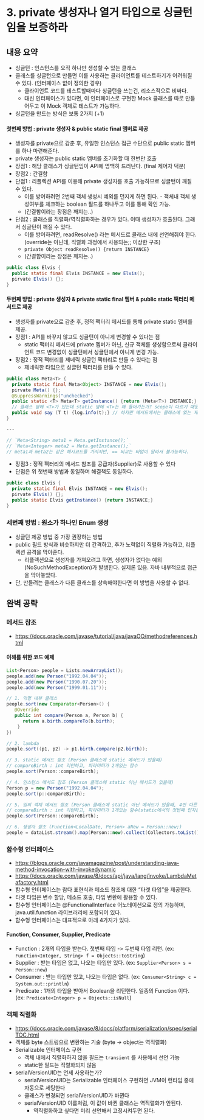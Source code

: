 # 3. private 생성자나 열거 타입으로 싱글턴임을 보증하라

## 내용 요약
 * 싱글턴 : 인스턴스를 오직 하나만 생성할 수 있는 클래스
 * 클래스를 싱글턴으로 만들면 이를 사용하는 클라이언트를 테스트하기가 어려워질 수 있다. (인터페이스 없이 정의한 경우)
    * 클라이언트 코드를 테스트할때마다 싱글턴을 쓰는건, 리소스적으로 비싸다.
    * 대신 인터페이스가 있다면, 이 인터페이스로 구현한 Mock 클래스를 따로 만들어두고 이 Mock 객체로 테스트가 가능하다.
 * 싱글턴을 만드는 방식은 보통 2가지 (+1)


#### 첫번째 방법 : private 생성자 & public static final 멤버로 제공
 * 생성자를 private으로 감춘 후, 유일한 인스턴스 접근 수단으로 public static 멤버를 하나 마련해준다.
 * private 생성자는 public static 멤버를 초기화할 때 한번만 호출
 * 장점1 : 해당 클래스가 싱글턴임이 API에 명백히 드러난다. (final 제어자 덕분)
 * 장점2 : 간결함
 * 단점1 : 리플렉션 API를 이용해 private 생성자를 호출 가능하므로 싱글턴이 깨질 수 있다.
    * 이를 방어하려면 2번째 객체 생성시 예외를 던지게 하면 된다. - 객체내 객체 생성여부를 체크하는 boolean 필드를 하나두고 이를 통해 확인 가능.
    * (간결함이라는 장점은 깨지는..)
 * 단점2 : 클래스를 직렬화/역직렬화하는 경우가 있다. 이때 생성자가 호출된다. 그래서 싱글턴이 깨질 수 있다.
    * 이를 방어하려면, readResolve() 라는 메서드르 클래스 내에 선언해줘야 한다. (override는 아닌데, 직렬화 과정에서 사용되는;; 이상한 구조)
    * `private Object readResolve() {return INSTANCE}`
    * (간결함이라는 장점은 깨지는..)
```java
public class Elvis {
  public static final Elvis INSTANCE = new Elvis();
  pirvate Elvis() {};
}
```

#### 두번째 방법 : private 생성자 & private static final 멤버 & public static 팩터리 메서드로 제공
 * 생성자를 private으로 감춘 후, 정적 팩터리 메서드를 통해 private static 멤버를 제공.
 * 장점1 : API를 바꾸지 않고도 싱글턴이 아니게 변경할 수 있다는 점
    * static 팩터리 메서드에 private 멤버가 아닌, 신규 객체를 생성함으로써 클라이언트 코드 변경없이 싱글턴에서 싱글턴에서 아니게 변경 가능.
 * 장점2 : 정적 팩터리를 제네릭 싱글턴 팩터리로 만들 수 있다는 점
    * 제네릭한 타입으로 싱글턴 팩터리를 만들 수 있다.

```java
public class Meta<T> {
  private static final Meta<Object> INSTANCE = new Elvis();
  pirvate Meta() {};
  @SuppressWarnings("unchecked")
  public static <T> Meta<T> getInstance() {return (Meta<T>) INSTANCE;} 
  // 클래스 옆에 <T>가 있는데 static 옆에 <T>는 왜 들어가는가? scope이 다르기 때문. 여기선 클래스에서 선언한 제네릭과 다른 문자를 사용해도 된다.
  public void say (T t) {log.info(t);} // 하지만 메서드에서는 클래스에 있는 제네릭 T를 그대로 사용해야 한다.
}

---

// `Meta<String> meta1 = Meta.getInstance();`
// `Meta<Integer> meta2 = Meta.getInstance();`
// meta1과 meta2는 같은 해시코드를 가지지만, == 비교는 타입이 달라서 불가능하다.

```

 * 장점3 : 정적 팩터리의 메서드 참조를 공급자(Supplier)로 사용할 수 있다
 * 단점은 위 첫번째 방법과 동일하며 해결책도 동일하다.

```java
public class Elvis {
  private static final Elvis INSTANCE = new Elvis();
  pirvate Elvis() {};
  public static Elvis getInstance() {return INSTANCE;}
}
```

### 세번째 방법 : 원소가 하나인 Enum 생성
 * 싱글턴 제공 방법 중 가장 권장하는 방법
 * public 필드 방식과 비슷하지만 더 간격하고, 추가 노력없이 직렬화 가능하고, 리플렉션 공격을 막아준다.
    * 리플렉션으로 생성자를 가져오려고 하면, 생성자가 없다는 예외(NoSuchMethodException)가 발생한다. 실제론 있음. 자바 내부적으로 접근을 막아놓았다.
 * 단, 만들려는 클래스가 다른 클래스를 상속해야한다면 이 방법을 사용할 수 없다.



## 완벽 공략
### 메서드 참조
 * https://docs.oracle.com/javase/tutorial/java/javaOO/methodreferences.html
#### 이해를 위한 코드 예제
```java
List<Person> people = Lists.newArrayList();
people.add(new Person("1992.04.04"));
people.add(new Person("1990.07.20"));
people.add(new Person("1999.01.11"));

// 1. 익명 내부 클래스
people.sort(new Comparator<Person>() {
   @Override
   public int compare(Person a, Person b) {
      return a.birth.compareTo(b.birth);
	}
})

// 2. lambda
people.sort((p1, p2) -> p1.birth.compare(p2.birth));

// 3. static 메서드 참조 (Person 클래스에 static 메서드가 있을때)
// compareBirth : int 리턴하고, 파라미터가 2개있는 함수
people.sort(Person::compareBirth);

// 4. 인스턴스 메서드 참조 (Person 클래스에 static 아닌 메서드가 있을때)
Person p = new Person("1992.04.04");
people.sort(p::compareBirth);

// 5. 임의 객체 메서드 참조 (Person 클래스에 static 아닌 메서드가 있을때, 4번 다른 방식)
// compareBirth : int 리턴하고, 파라미터가 1개있는 함수(static에서의 첫번째 인자는 자기 자신으로 간주)
people.sort(Person::compareBirth);

// 6. 생성자 참조 (Function<LocalDate, Person> aNew = Person::new;)
people = dataList.stream().map(Person::new).collect(Collectors.toList());
```


### 함수형 인터페이스
 * https://blogs.oracle.com/javamagazine/post/understanding-java-method-invocation-with-invokedynamic
 * https://docs.oracle.com/javase/8/docs/api/java/lang/invoke/LambdaMetafactory.html
 * 함수형 인터페이스는 람다 표현식과 메소드 참조에 대한 “타겟 타입”을 제공한다.
 * 타겟 타입은 변수 할당, 메소드 호출, 타입 변환에 활용할 수 있다.
 * 함수형 인터페이스는 @FunctionalInterface 어노테이션으로 정의 가능하며, java.util.function 라이브러리에 포함되어 있다.
 * 함수형 인터페이스는 대표적으로 아래 4가지가 있다.


#### Function, Consumer, Supplier, Predicate
 * Function : 2개의 타입을 받는다. 첫번째 타입 -> 두번째 타입 리턴. (ex: `Function<Integer, String> f = Objects::toString`)
 * Supplier : 받는 타입은 없고, 나오는 타입만 있다. (ex: `Supplier<Person> s = Person::new`)
 * Consumer : 받는 타입만 있고, 나오는 타입은 없다. (ex: `Consumer<String> c = System.out::println`)
 * Predicate : 1개의 타입을 받아서 Boolean을 리턴한다. 일종의 Function 이다. (ex: `Predicate<Integer> p = Objects::isNull`)


### 객체 직렬화
 * https://docs.oracle.com/javase/8/docs/platform/serialization/spec/serialTOC.html
 * 객체를 byte 스트림으로 변환하는 기술 (byte -> object는 역직렬화)
 * Serializable 인터페이스 구현
    * 객체 내에서 직렬화하지 않을 필드는 `transient` 를 사용해서 선언 가능
    * static한 필드는 직렬화되지 않음
 * serialVersionUID는 언제 사용하는가?
    * serialVersionUID는 Serializable 인터페이스 구현하면 JVM이 런타임 중에 자동으로 세팅한다
    * 클래스가 변경되면 serialVersionUID가 바뀐다
    * serialVersionUID 이름처럼, 이 값이 바뀐 클래스는 역직렬화가 안된다.
       * 역직렬화하고 싶다면 미리 선언해서 고정시켜두면 된다. 


